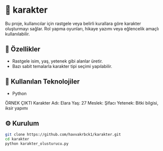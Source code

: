 # 👤 karakter

Bu proje, kullanıcılar için rastgele veya belirli kurallara göre karakter oluşturmayı sağlar. Rol yapma oyunları, hikaye yazımı veya eğlencelik amaçlı kullanılabilir.

## 🎯 Özellikler
- Rastgele isim, yaş, yetenek gibi alanlar üretir.
- Bazı sabit temalarla karakter tipi seçimi yapılabilir.

## 🚀 Kullanılan Teknolojiler
- Python
  
ÖRNEK ÇIKTI
Karakter Adı: Elara
Yaş: 27
Meslek: Şifacı
Yetenek: Bitki bilgisi, iksir yapımı


## ⚙️ Kurulum

```bash
git clone https://github.com/havvakrbck1/karakter.git
cd karakter
python karakter_olusturucu.py
